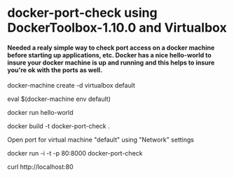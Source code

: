 # docker-port-check using DockerToolbox-1.10.0 and Virtualbox

#### Needed a realy simple way to check port access on a docker machine before starting up applications, etc.  Docker has a nice hello-world to insure your docker machine is up and running and this helps to insure you're ok with the ports as well.



docker-machine create -d virtualbox default

eval $(docker-machine env default)

docker run hello-world

docker build -t docker-port-check .

Open port for virtual machine "default" using "Network" settings

docker run -i -t -p 80:8000 docker-port-check

curl http://localhost:80
